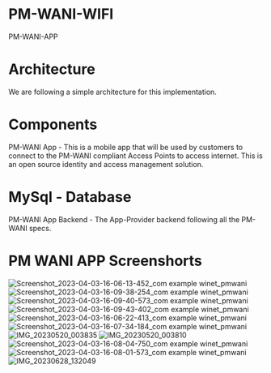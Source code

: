 # PM-WANI-WIFI
PM-WANI-APP

# Architecture
We are following a simple architecture for this implementation.

# Components
PM-WANI App - This is a mobile app that will be used by customers to connect to the PM-WANI compliant Access Points to access internet. 
This is an open source identity and access management solution.

# MySql - Database

PM-WANI App Backend - The App-Provider backend following all the PM-WANI specs.

# PM WANI APP Screenshorts
![Screenshot_2023-04-03-16-06-13-452_com example winet_pmwani](https://github.com/himanshujjp/PM-WANI-WIFI/assets/62508138/5a8a0447-02a4-4f27-a0f0-7d89ab0510c7)
![Screenshot_2023-04-03-16-09-38-254_com example winet_pmwani](https://github.com/himanshujjp/PM-WANI-WIFI/assets/62508138/4f9892f1-46e6-4a9d-8293-fe3f7e385164)
![Screenshot_2023-04-03-16-09-40-573_com example winet_pmwani](https://github.com/himanshujjp/PM-WANI-WIFI/assets/62508138/71528d99-3b30-4698-af60-fe14f36a230d)
![Screenshot_2023-04-03-16-09-43-402_com example winet_pmwani](https://github.com/himanshujjp/PM-WANI-WIFI/assets/62508138/bcfc6d0b-d448-4b95-a64b-0198498c490a)
![Screenshot_2023-04-03-16-06-22-413_com example winet_pmwani](https://github.com/himanshujjp/PM-WANI-WIFI/assets/62508138/c50cd0b9-8f24-4b4a-916d-9a1aec47471a)
![Screenshot_2023-04-03-16-07-34-184_com example winet_pmwani](https://github.com/himanshujjp/PM-WANI-WIFI/assets/62508138/8dad1d4f-eac7-4af5-bb45-3c3c18592141)
![IMG_20230520_003835](https://github.com/himanshujjp/PM-WANI-WIFI/assets/62508138/4277db37-c5bc-43ec-b56f-5545a4bebd67)
![IMG_20230520_003810](https://github.com/himanshujjp/PM-WANI-WIFI/assets/62508138/0dd5f386-47de-4ea7-a13f-d0bd26df8a91)
![Screenshot_2023-04-03-16-08-04-750_com example winet_pmwani](https://github.com/himanshujjp/PM-WANI-WIFI/assets/62508138/d2456134-3d3d-457f-867c-2a5720a52ef5)
![Screenshot_2023-04-03-16-08-01-573_com example winet_pmwani](https://github.com/himanshujjp/PM-WANI-WIFI/assets/62508138/92a5d5e5-b372-456d-9d1f-0c03b432f72f)
![IMG_20230628_132049](https://github.com/himanshujjp/PM-WANI-WIFI/assets/62508138/97cef06f-fc83-4744-a9e8-60553dd4cf49)
